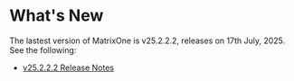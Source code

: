 # **What's New**

The lastest version of MatrixOne is v25.2.2.2, releases on 17th July, 2025. See the following:

* [v25.2.2.2 Release Notes](../Release-Notes/v25.2.2.2.md)

